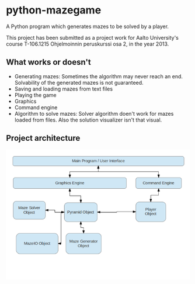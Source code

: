 # python-mazegame

A Python program which generates mazes to be solved by a player.

This project has been submitted as a project work for Aalto University's course T-106.1215 Ohjelmoinnin peruskurssi osa 2, in the year 2013.

## What works or doesn't

 * Generating mazes: Sometimes the algorithm may never reach an end. Solvability of the generated mazes is not guaranteed.
 * Saving and loading mazes from text files
 * Playing the game
 * Graphics
 * Command engine
 * Algorithm to solve mazes: Solver algorithm doen't work for mazes loaded from files. Also the solution visualizer isn't that visual.

## Project architecture

![Class structure](class_diagram.png)